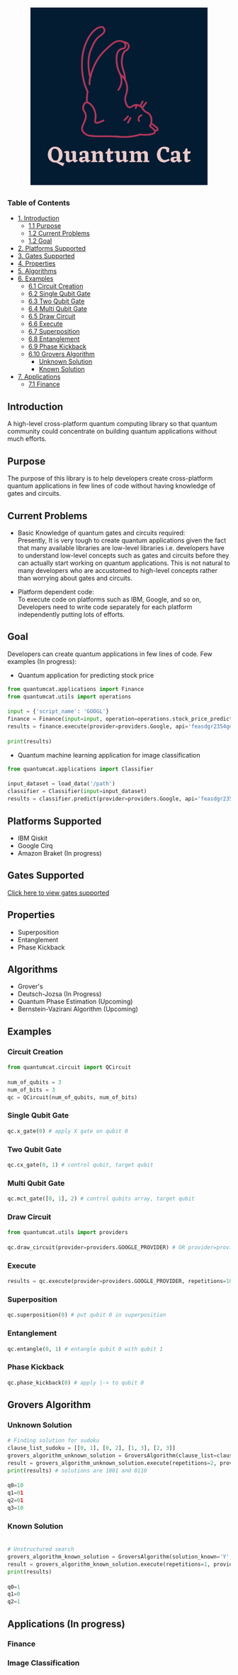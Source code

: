 <h1 align="center">
  <img src="https://github.com/artificial-brain/quantumcat/blob/assets/quantumcat/logo/quantum_cat_logo.jpg?raw=true" alt="Quantum Cat Logo" width="400" height="400" />
</h1>

### Table of Contents

- [1. Introduction](#introduction)
  * [1.1 Purpose](#purpose)
  * [1.2 Current Problems](#current-problems)
  * [1.2 Goal](#goal)
- [2. Platforms Supported](#platforms-supported)
- [3. Gates Supported](#gates-supported)
- [4. Properties](#properties)
- [5. Algorithms](#algorithms)
- [6. Examples](#examples)
  * [6.1 Circuit Creation](#circuit-creation)
  * [6.2 Single Qubit Gate](#single-qubit-gate)
  * [6.3 Two Qubit Gate](#two-qubit-gate)
  * [6.4 Multi Qubit Gate](#multi-qubit-gate)
  * [6.5 Draw Circuit](#draw-circuit)
  * [6.6 Execute](#execute)
  * [6.7 Superposition](#superposition)
  * [6.8 Entanglement](#entanglement)
  * [6.9 Phase Kickback](#phase-kickback)
  * [6.10 Grovers Algorithm](#grovers-algorithm)
    + [Unknown Solution](#unknown-solution)
    + [Known Solution](#known-solution)
- [7. Applications](#applications)
   * [7.1 Finance](#finance)


## Introduction
A high-level cross-platform quantum computing library so that quantum community could concentrate on building quantum applications without much efforts.
## Purpose
The purpose of this library is to help developers create cross-platform quantum applications in few lines of code without having knowledge of gates and circuits.
## Current Problems
* Basic Knowledge of quantum gates and circuits required: \
Presently, It is very tough to create quantum applications given the fact that many available libraries are low-level libraries i.e. developers have to understand low-level concepts such as gates and circuits before they can actually start working on quantum applications. This is not natural to many developers who are accustomed to high-level concepts rather than worrying about gates and circuits.

* Platform dependent code: \
To execute code on platforms such as IBM, Google, and so on, Developers need to write code separately for each platform independently putting lots of efforts.
## Goal
Developers can create quantum applications in few lines of code. Few examples (In progress): 
* Quantum application for predicting stock price
```python
from quantumcat.applications import Finance
from quantumcat.utils import operations

input = {'script_name': 'GOOGL'}
finance = Finance(input=input, operation=operations.stock_price_prediction)
results = finance.execute(provider=providers.Google, api='feasdgr2354gdsfgd01438')  # OR provider=providers.IBM_PROVIDER, For IBM Qiskit

print(results)
```
* Quantum machine learning application for image classification
```python
from quantumcat.applications import Classifier

input_dataset = load_data('/path')
classifier = Classifier(input=input_dataset)
results = classifier.predict(provider=providers.Google, api='feasdgr2354gdsfgd01438')  # OR provider=providers.IBM_PROVIDER, For IBM Qiskit

```
## Platforms Supported
* IBM Qiskit
* Google Cirq
* Amazon Braket (In progress)
## Gates Supported
[Click here to view gates supported](https://sheet.zoho.com/sheet/published/nvlfe4b782cabaa524276ab9a44e270d800b2?mode=html)
## Properties
  * Superposition
  * Entanglement
  * Phase Kickback
## Algorithms
* Grover's
* Deutsch-Jozsa (In Progress)
* Quantum Phase Estimation (Upcoming)
* Bernstein-Vazirani Algorithm (Upcoming)
## Examples
### Circuit Creation
```python
from quantumcat.circuit import QCircuit

num_of_qubits = 3
num_of_bits = 3
qc = QCircuit(num_of_qubits, num_of_bits)
```
### Single Qubit Gate
```python
qc.x_gate(0) # apply X gate on qubit 0
```
### Two Qubit Gate
```python
qc.cx_gate(0, 1) # control qubit, target qubit
```
### Multi Qubit Gate
```python
qc.mct_gate([0, 1], 2) # control qubits array, target qubit
```
### Draw Circuit
```python
from quantumcat.utils import providers

qc.draw_circuit(provider=providers.GOOGLE_PROVIDER) # OR provider=providers.IBM_PROVIDER, For IBM Qiskit
```
### Execute
```python
results = qc.execute(provider=providers.GOOGLE_PROVIDER, repetitions=1024) # OR provider=providers.IBM_PROVIDER, For IBM Qiskit
```
### Superposition
```python
qc.superposition(0) # put qubit 0 in superposition
```
### Entanglement
```python
qc.entangle(0, 1) # entangle qubit 0 with qubit 1
```
### Phase Kickback
```python
qc.phase_kickback(0) # apply |-> to qubit 0
```
## Grovers Algorithm
### Unknown Solution
```python
# Finding solution for sudoku
clause_list_sudoku = [[0, 1], [0, 2], [1, 3], [2, 3]]
grovers_algorithm_unknown_solution = GroversAlgorithm(clause_list=clause_list_sudoku, flip_output=True, solution_known='N')
result = grovers_algorithm_unknown_solution.execute(repetitions=2, provider=providers.GOOGLE_PROVIDER) # OR provider=providers.IBM_PROVIDER, For IBM Qiskit
print(results) # solutions are 1001 and 0110

q0=10
q1=01
q2=01
q3=10
```

### Known Solution
```python

# Unstructured search
grovers_algorithm_known_solution = GroversAlgorithm(solution_known='Y', search_keyword=101)
result = grovers_algorithm_known_solution.execute(repetitions=1, provider=providers.GOOGLE_PROVIDER) # OR provider=providers.IBM_PROVIDER, For IBM Qiskit
print(results)

q0=1
q1=0
q2=1
```
## Applications (In progress)
### Finance 
### Image Classification

